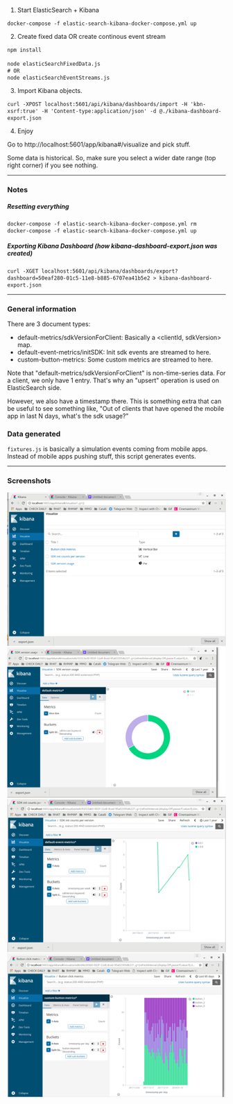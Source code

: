 
1. Start ElasticSearch + Kibana

```
docker-compose -f elastic-search-kibana-docker-compose.yml up
```

2. Create fixed data OR create continous event stream
```
npm install

node elasticSearchFixedData.js 
# OR
node elasticSearchEventStreams.js

```

3. Import Kibana objects.

```
curl -XPOST localhost:5601/api/kibana/dashboards/import -H 'kbn-xsrf:true' -H 'Content-type:application/json' -d @./kibana-dashboard-export.json
```


4. Enjoy

Go to http://localhost:5601/app/kibana#/visualize and pick stuff.

Some data is historical. So, make sure you select a wider date range (top right corner) if you see nothing.


---------------------------------------------

### Notes

##### Resetting everything

```
docker-compose -f elastic-search-kibana-docker-compose.yml rm
docker-compose -f elastic-search-kibana-docker-compose.yml up
```

##### Exporting Kibana Dashboard (how kibana-dashboard-export.json was created)

```
curl -XGET localhost:5601/api/kibana/dashboards/export?dashboard=50eaf280-01c5-11e8-b885-6707ea41b5e2 > kibana-dashboard-export.json
```

---------------------------------------------

### General information

There are 3 document types:

- default-metrics/sdkVersionForClient: Basically a <clientId, sdkVersion> map.
- default-event-metrics/initSDK: Init sdk events are streamed to here.
- custom-button-metrics: Some custom metrics are streamed to here.


Note that "default-metrics/sdkVersionForClient" is non-time-series data.
For a client, we only have 1 entry. That's why an "upsert" operation is used on ElasticSearch side.

However, we also have a timestamp there. This is something extra that can be useful to see something like,
"Out of clients that have opened the mobile app in last N days, what's the sdk usage?"

### Data generated

`fixtures.js` is basically a simulation events coming from mobile apps. Instead of mobile apps pushing stuff, this script generates events.


----------------------------------------------

### Screenshots

![Screenshot0](/screenshots/es-00-overview.png?raw=true "Screenshot")
![Screenshot1](/screenshots/es-01-numberOfClientsPerSDKVersion.png?raw=true "Screenshot")
![Screenshot2](/screenshots/es-02-sdkInitCountsPerVersion.png?raw=true "Screenshot")
![Screenshot3](/screenshots/es-03-customMetrics.png?raw=true "Screenshot")
